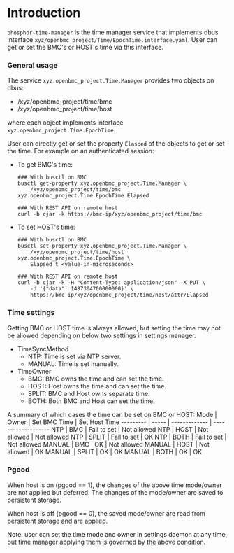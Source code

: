 # Introduction
`phosphor-time-manager` is the time manager service that implements dbus
interface `xyz/openbmc_project/Time/EpochTime.interface.yaml`.
User can get or set the BMC's or HOST's time via this interface.

### General usage
The service `xyz.openbmc_project.Time.Manager` provides two objects on dbus:
* /xyz/openbmc_project/time/bmc
* /xyz/openbmc_project/time/host

where each object implements interface `xyz.openbmc_project.Time.EpochTime`.

User can directly get or set the property `Elasped` of the objects to get or set
the time. For example on an authenticated session:

* To get BMC's time:
   ```
   ### With busctl on BMC
   busctl get-property xyz.openbmc_project.Time.Manager \
       /xyz/openbmc_project/time/bmc xyz.openbmc_project.Time.EpochTime Elapsed

   ### With REST API on remote host
   curl -b cjar -k https://bmc-ip/xyz/openbmc_project/time/bmc
   ```
* To set HOST's time:
   ```
   ### With busctl on BMC
   busctl set-property xyz.openbmc_project.Time.Manager \
       /xyz/openbmc_project/time/host xyz.openbmc_project.Time.EpochTime \
       Elapsed t <value-in-microseconds>

   ### With REST API on remote host
   curl -b cjar -k -H "Content-Type: application/json" -X PUT \
       -d '{"data": 1487304700000000}' \
       https://bmc-ip/xyz/openbmc_project/time/host/attr/Elapsed
   ```

### Time settings
Getting BMC or HOST time is always allowed, but setting the time may not be
allowed depending on below two settings in settings manager.

* TimeSyncMethod
   * NTP: Time is set via NTP server.
   * MANUAL: Time is set manually.
* TimeOwner
   * BMC: BMC owns the time and can set the time.
   * HOST: Host owns the time and can set the time.
   * SPLIT: BMC and Host owns separate time.
   * BOTH: Both BMC and Host can set the time.

A summary of which cases the time can be set on BMC or HOST:
Mode      | Owner | Set BMC Time  | Set Host Time
--------- | ----- | ------------- | -------------------
NTP       | BMC   | Fail to set   | Not allowed
NTP       | HOST  | Not allowed   | Not allowed
NTP       | SPLIT | Fail to set   | OK
NTP       | BOTH  | Fail to set   | Not allowed
MANUAL    | BMC   | OK            | Not allowed
MANUAL    | HOST  | Not allowed   | OK
MANUAL    | SPLIT | OK            | OK
MANUAL    | BOTH  | OK            | OK

### Pgood
When host is on (pgood == 1), the changes of the above time mode/owner are not
applied but deferred. The changes of the mode/owner are saved to persistent
storage.

When host is off (pgood == 0), the saved mode/owner are read from
persistent storage and are applied.

Note: user can set the time mode and owner in settings daemon at any time,
but time manager applying them is governed by the above condition.
